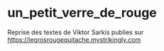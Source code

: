 # un_petit_verre_de_rouge
Reprise des textes de Viktor Sarkis publies sur https://legrosrougequitache.mystrikingly.com
